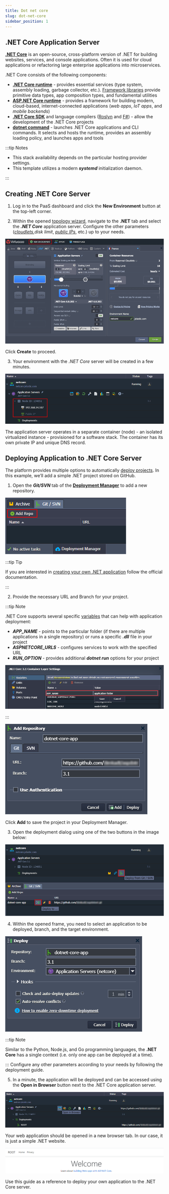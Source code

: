 ```yaml
---
title: Dot net core
slug: dot-net-core
sidebar_position: 1
---
```


## .NET Core Application Server

**[.NET Core](https://learn.microsoft.com/en-us/dotnet/core/introduction)** is an open-source, cross-platform version of .NET for building websites, services, and console applications. Often it is used for cloud applications or refactoring large enterprise applications into microservices.

.NET Core consists of the following components:

- **[.NET Core runtime](https://github.com/dotnet/runtime/tree/main/src/coreclr)** - provides essential services (type system, assembly loading, garbage collector, etc.). [Framework libraries](https://github.com/dotnet/runtime/tree/main/src/libraries) provide primitive data types, app composition types, and fundamental utilities
- **[ASP.NET Core runtime](https://github.com/dotnet/aspnetcore)** - provides a framework for building modern, cloud-based, internet-connected applications (_web apps_, _IoT apps_, and _mobile backends_)
- **[.NET Core SDK](https://github.com/dotnet/sdk)** and language compilers ([Roslyn](https://github.com/dotnet/roslyn) and [F#](https://github.com/dotnet/fsharp)) - allow the development of the .NET Core projects
- **[dotnet command](https://learn.microsoft.com/en-us/dotnet/core/tools/dotnet)** - launches .NET Core applications and CLI commands. It selects and hosts the runtime, provides an assembly loading policy, and launches apps and tools

:::tip Notes

- This stack availability depends on the particular hosting provider settings.
- This template utilizes a modern **_systemd_** initialization daemon.

:::

## Creating .NET Core Server

1. Log in to the PaaS dashboard and click the **New Environment** button at the top-left corner.

2. Within the opened [topology wizard](/docs/environment-management/setting-up-environment), navigate to the **.NET** tab and select the **_.NET Core_** application server. Configure the other parameters (_[cloudlets](/docs/PlatformOverview/Cloudlet)_,_disk limit_, _[public IPs](/docs/ApplicationSetting/External%20Access%20To%20Applications/Public%20IP/)_, etc.) up to your needs.

<div style={{
    display:'flex',
    justifyContent: 'center',
    margin: '0 0 1rem 0'
}}>

![Locale Dropdown](./img/DotNETCore/01-dotnet-core-topology-wizard.png)

</div>

Click **Create** to proceed.

3. Your environment with the _.NET Core_ server will be created in a few minutes.

<div style={{
    display:'flex',
    justifyContent: 'center',
    margin: '0 0 1rem 0'
}}>

![Locale Dropdown](./img/DotNETCore/02-dotnet-core-application-server-created.png)

</div>

The application server operates in a separate container (node) - an isolated virtualized instance - provisioned for a software stack. The container has its own private IP and unique DNS record.

## Deploying Application to .NET Core Server

The platform provides multiple options to automatically [deploy projects](/docs/deployment/deployment-guide). In this example, we’ll add a simple .NET project stored on GitHub.

1. Open the **_Git/SVN_** tab of the **[Deployment Manager](/docs/deployment/deployment-manager#git--svn-projects)** to add a new repository.

<div style={{
    display:'flex',
    justifyContent: 'center',
    margin: '0 0 1rem 0'
}}>

![Locale Dropdown](./img/DotNETCore/03-deployment-manager-add-repository.png)

</div>

:::tip Tip

If you are interested in [creating your own .NET application](https://learn.microsoft.com/en-us/aspnet/core/tutorials/razor-pages/razor-pages-start?view=aspnetcore-7.0&tabs=visual-studio) follow the official documentation.

:::

2. Provide the necessary URL and Branch for your project.

:::tip Note

.NET Core supports several specific [variables](/docs/Container/Container%20Configuration/Variables) that can help with application deployment:

- **_APP_NAME_** - points to the particular folder (if there are multiple applications in a single repository) or runs a specific **_.dll_** file in your project
- **_ASPNETCORE_URLS_** - configures services to work with the specified URL
- **_RUN_OPTION_** - provides additional **_dotnet run_** options for your project

<div style={{
    display:'flex',
    justifyContent: 'center',
    margin: '0 0 1rem 0'
}}>

![Locale Dropdown](./img/DotNETCore/04-dotnet-core-app-name-variable.png)

</div>

:::

<div style={{
    display:'flex',
    justifyContent: 'center',
    margin: '0 0 1rem 0'
}}>

![Locale Dropdown](./img/DotNETCore/05-add-dotnet-core-application.png)

</div>

Click **Add** to save the project in your Deployment Manager.

3. Open the deployment dialog using one of the two buttons in the image below:

<div style={{
    display:'flex',
    justifyContent: 'center',
    margin: '0 0 1rem 0'
}}>

![Locale Dropdown](./img/DotNETCore/06-deploy-from-git.png)

</div>

4. Within the opened frame, you need to select an application to be deployed, branch, and the target environment.

<div style={{
    display:'flex',
    justifyContent: 'center',
    margin: '0 0 1rem 0'
}}>

![Locale Dropdown](./img/DotNETCore/07-deploy-dotnet-core-application.png)

</div>

:::tip Note

Similar to the Python, Node.js, and Go programming languages, the **.NET Core** has a single context (i.e. only one app can be deployed at a time).

:::
Configure any other parameters according to your needs by following the deployment guide.

5. In a minute, the application will be deployed and can be accessed using the **Open in Browser** button next to the .NET Core application server.

<div style={{
    display:'flex',
    justifyContent: 'center',
    margin: '0 0 1rem 0'
}}>

![Locale Dropdown](./img/DotNETCore/08-open-dotnet-core-in-browser.png)

</div>

Your web application should be opened in a new browser tab. In our case, it is just a simple .NET website.

<div style={{
    display:'flex',
    justifyContent: 'center',
    margin: '0 0 1rem 0'
}}>

![Locale Dropdown](./img/DotNETCore/09-dotnet-core-web-application.png)

</div>

Use this guide as a reference to deploy your own application to the .NET Core server.
